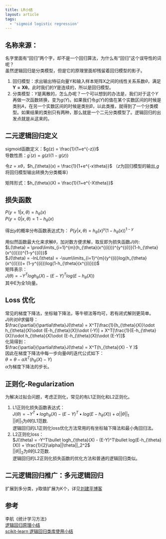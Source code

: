 ```yaml
---
title: LR小结
layout: article
tags:
  - 'sigmoid logistic regression'
---
```


<!--more-->

## 名称来源：
名字里面有“回归”两个字，却不是一个回归算法，为什么有“回归”这个误导性的词呢？\
虽然逻辑回归是分类模型，但是它的原理里面却残留着回归模型的影子。
1. 回归模型：求出输出特征向量Y和输入样本矩阵X之间的线性关系系数$\theta$，满足$\mathbf{Y = X\theta}$。此时我们的$Y$是连续的，所以是回归模型。
2. 分类模型：$Y$是离散的，怎么办呢？一个可以想到的办法是，我们对于这个$Y$再做一次函数转换，变为$g(Y)$。如果我们令$g(Y)$的值在某个实数区间的时候是类别$A$，在另一个实数区间的时候是类别$B$，以此类推，就得到了一个分类模型。如果结果的类别只有两种，那么就是一个二元分类模型了。逻辑回归的出发点就是从这来的。

## 二元逻辑回归定义
sigmoid函数定义：$g(z) = \frac{1}{1+e^{-z}}$\
导数性质：$g^{'}(z) = g(z)(1-g(z))$

令${z = x\theta}$，$h_{\theta}(x) = \frac{1}{1+e^{-x\theta}}$
（$z$为回归模型的输出,$g$将回归模型输出转换为分类概率）

矩阵形式：$h_{\theta}(X) = \frac{1}{1+e^{-X\theta}}$

## 损失函数
$P(y=1|x,\theta ) = h_{\theta}(x)$\
$P(y=0|x,\theta ) = 1- h_{\theta}(x)$

得出$y$的概率分布函数表达式为：
$P(y|x,\theta ) = h_{\theta}(x)^y(1-h_{\theta}(x))^{1-y}$

用似然函数最大化来求解$\theta$，加对数方便求解，取反即为损失函数$J(\theta)$:\
$L(\theta) = \prod\limits_{i=1}^{m}(h_{\theta}(x^{(i)}))^{y^{(i)}}(1-h_{\theta}(x^{(i)}))^{1-y^{(i)}}$\
$J(\theta) = -lnL(\theta) = -\sum\limits_{i=1}^{m}(y^{(i)}log(h_{\theta}(x^{(i)}))+ (1-y^{(i)})log(1-h_{\theta}(x^{(i)})))$\
矩阵表示：\
$J(\theta) = -Y^Tlogh_{\theta}(X) - (E-Y)^T log(E-h_{\theta}(X))$\
其中E为全1向量。

## Loss 优化
常见的梯度下降法，坐标轴下降法，等牛顿法等均可，若有闭式解则更简单。\
$J(\theta)$对$\theta$求偏导：\
$\frac{\partial}{\partial\theta}J(\theta) = X^T[\frac{1}{h_{\theta}(X)}\odot h_{\theta}(X)\odot (E-h_{\theta}(X))\odot (-Y)] + X^T[\frac{1}{E-h_{\theta}(X)}\odot h_{\theta}(X)\odot (E-h_{\theta}(X))\odot (E-Y)]$\
化简得到：\
$\frac{\partial}{\partial\theta}J(\theta) = X^T(h_{\theta}(X) - Y )$\
因此在梯度下降法中每一步向量$\theta$的迭代公式如下：\
$\theta = \theta - \alpha X^T(h_{\theta}(X) - Y )$\
$\alpha$为梯度下降法的步长。


## 正则化-Regularization
为解决过拟合问题，考虑正则化，常见的有L1正则化和L2正则化。
1. L1正则化损失函数表达式：\
$J(\theta) = -Y^T\bullet logh_{\theta}(X) - (E-Y)^T\bullet log(E-h_{\theta}(X)) +\alpha ||\theta||_1$\
$||\theta||_1$为$\theta$的L1范数.\
逻辑回归的L1正则化loss优化方法常用的有坐标轴下降法和最小角回归法。
2. L2正则化loss：\
$J(\theta) = -Y^T\bullet logh_{\theta}(X) - (E-Y)^T\bullet log(E-h_{\theta}(X)) + \frac{1}{2}\alpha||\theta||_2^2$\
$||\theta||_2$为$\theta$的L2范数.\
逻辑回归的L2正则化损失函数的优化方法和普通的逻辑回归类似。

## 二元逻辑回归推广：多元逻辑回归
扩展到多分类，$y$取值扩展为K个，详见[刘建平博客](https://www.cnblogs.com/pinard/p/6029432.html)


## 参考
李航《统计学习方法》\
[逻辑回归原理小结](https://www.cnblogs.com/pinard/p/6029432.html)\
[scikit-learn 逻辑回归类库使用小结](https://www.cnblogs.com/pinard/p/6035872.html)
